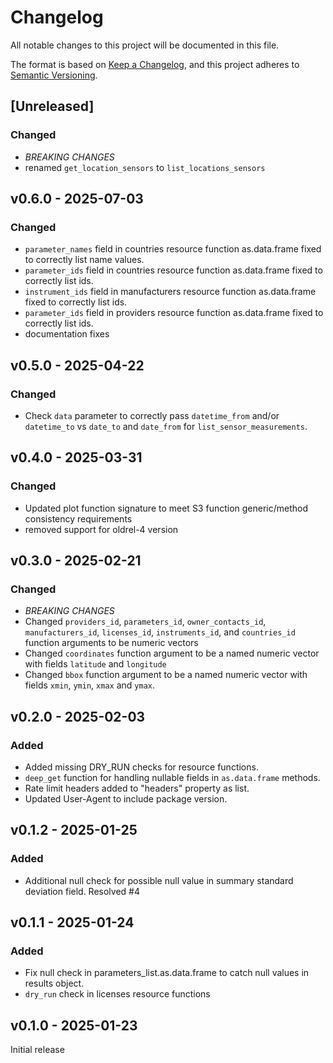 # Changelog

All notable changes to this project will be documented in this file.

The format is based on [Keep a Changelog](https://keepachangelog.com/en/1.1.0/),
and this project adheres to [Semantic Versioning](https://semver.org/spec/v2.0.0.html).

## [Unreleased]

### Changed

- *BREAKING CHANGES*
- renamed `get_location_sensors` to `list_locations_sensors`

## v0.6.0 - 2025-07-03

### Changed

- `parameter_names` field in countries resource function as.data.frame fixed to correctly list name values.
- `parameter_ids` field in countries resource function as.data.frame fixed to correctly list ids.
- `instrument_ids` field in manufacturers resource function as.data.frame fixed to correctly list ids.
- `parameter_ids` field in providers resource function as.data.frame fixed to correctly list ids.
- documentation fixes

## v0.5.0 - 2025-04-22

### Changed

- Check `data` parameter to correctly pass `datetime_from` and/or `datetime_to`
 vs `date_to` and `date_from` for `list_sensor_measurements`.

## v0.4.0 - 2025-03-31

### Changed

- Updated plot function signature to meet S3 function generic/method consistency requirements
- removed support for oldrel-4 version

## v0.3.0 - 2025-02-21

### Changed

- *BREAKING CHANGES*
- Changed `providers_id`, `parameters_id`, `owner_contacts_id`,
`manufacturers_id`, `licenses_id`, `instruments_id`, and `countries_id` function
arguments to be numeric vectors
- Changed `coordinates` function argument to be a named numeric vector with
fields `latitude` and `longitude`
- Changed `bbox` function argument to be a named numeric vector with fields
`xmin`, `ymin`, `xmax` and `ymax`.

## v0.2.0 - 2025-02-03

### Added

- Added missing DRY_RUN checks for resource functions.
- `deep_get` function for handling nullable fields in `as.data.frame` methods.
- Rate limit headers added to "headers" property as list.
- Updated User-Agent to include package version.

## v0.1.2 - 2025-01-25

### Added

- Additional null check for possible null value in summary standard
deviation field. Resolved #4

## v0.1.1 - 2025-01-24

### Added

- Fix null check in parameters_list.as.data.frame to catch null values in
results object.
- `dry_run` check in licenses resource functions

## v0.1.0 - 2025-01-23

Initial release
